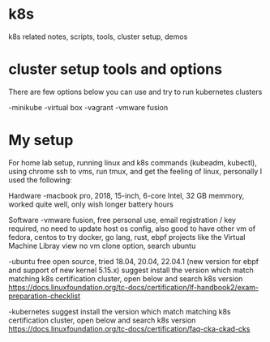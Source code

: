 # k8s
k8s related notes, scripts, tools, cluster setup, demos

# cluster setup tools and options 

There are few options below you can use and try to run kubernetes clusters

-minikube 
-virtual box 
-vagrant
-vmware fusion 

# My setup 
For home lab setup, running linux and k8s commands (kubeadm, kubectl), using chrome ssh to vms, run tmux, and get the feeling of linux, personally I used the following:

Hardware
-macbook pro, 2018, 15-inch, 6-core Intel, 32 GB memmory, worked quite well, only wish longer battery hours  

Software 
-vmware fusion, free personal use, email registration / key required, no need to update host os config, also good to have other vm of fedora, centos to try docker, go lang, rust, ebpf projects
like the Virtual Machine Libray view
no vm clone option, search ubuntu

-ubuntu 
free open source, tried 18.04, 20.04, 22.04.1 (new version for ebpf and support of new kernel 5.15.x)
suggest install the version which match matching k8s certification cluster, 
open below and search k8s version
https://docs.linuxfoundation.org/tc-docs/certification/lf-handbook2/exam-preparation-checklist

-kubernetes
suggest install the version which match matching k8s certification cluster, 
open below and search k8s version
https://docs.linuxfoundation.org/tc-docs/certification/faq-cka-ckad-cks


